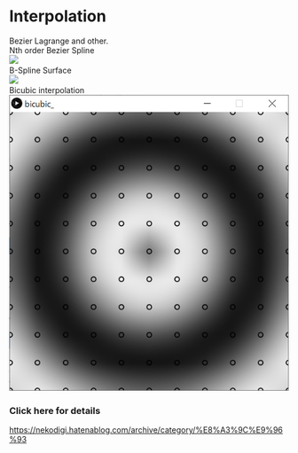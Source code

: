 # Interpolation
Bezier Lagrange and other.<br>
Nth order Bezier Spline<br>
[![](http://img.youtube.com/vi/1CMNZq4zJ6c/0.jpg)](http://www.youtube.com/watch?v=1CMNZq4zJ6c "")<br>
B-Spline Surface<br>
[![](http://img.youtube.com/vi/e9TO_7tCnlw/0.jpg)](http://www.youtube.com/watch?v=e9TO_7tCnlw "")<br>
Bicubic interpolation<br>
![](https://github.com/Nekodigi/Images/blob/master/2020/bicubic.png)
### Click here for details
https://nekodigi.hatenablog.com/archive/category/%E8%A3%9C%E9%96%93
